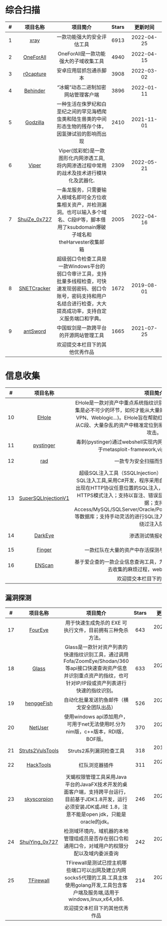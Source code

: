 # 综合扫描
| # | 项目名称  | 项目简介 | Stars | 更新时间 |
| :---: | :---: | :---: | :---: | :---: |
| 1 | [xray](https://github.com/chaitin/xray) | 一款功能强大的安全评估工具 | 6913 | 2022-04-25 |
| 2 | [OneForAll](https://github.com/shmilylty/OneForAll) | OneForAll是一款功能强大的子域收集工具 | 4940 | 2022-04-15 |
| 3 | [r0capture](https://github.com/r0ysue/r0capture) | 安卓应用层抓包通杀脚本 | 3908 | 2022-03-02 |
| 4 | [Behinder](https://github.com/rebeyond/Behinder) | “冰蝎”动态二进制加密网站管理客户端 | 3896 | 2022-01-11 |
| 5 | [Godzilla](https://github.com/BeichenDream/Godzilla) | 一种生活在侏罗纪和白垩纪之间的罕见海栖爬虫类和陆生兽类的中间形态生物的残存个体，因氢弹试验的影响而出现 | 2410 | 2021-11-01 |
| 6 | [Viper](https://github.com/FunnyWolf/Viper) | Viper(炫彩蛇)是一款图形化内网渗透工具,将内网渗透过程中常用的战术及技术进行模块化及武器化. | 2309 | 2022-05-21 |
| 7 | [ShuiZe_0x727](https://github.com/0x727/ShuiZe_0x727) | 一条龙服务，只需要输入根域名即可全方位收集相关资产，并检测漏洞。也可以输入多个域名、C段IP等，脚本借用了ksubdomain爆破子域名和theHarvester收集邮箱 | 2005 | 2022-04-16 |
| 8 | [SNETCracker](https://github.com/shack2/SNETCracker) | 超级弱口令检查工具是一款Windows平台的弱口令审计工具，支持批量多线程检查，可快速发现弱密码、弱口令账号，密码支持和用户名结合进行检查，大大提高成功率，支持自定义服务端口和字典。 | 1672 | 2019-08-01 |
| 9 | [antSword](https://github.com/AntSwordProject/antSword) | 中国蚁剑是一款跨平台的开源网站管理工具 | 1665 | 2021-07-25 |
| &emsp; | &emsp; | 欢迎提交本栏目下的其他优秀作品 | &emsp;&emsp; | &emsp;&emsp;&emsp;&emsp;&emsp;&emsp; |
# 信息收集
| # | 项目名称  | 项目简介 | Stars | 更新时间 |
| :---: | :---: | :---: | :---: | :---: |
| 10 | [EHole](https://github.com/EdgeSecurityTeam/EHole) | EHole是一款对资产中重点系统指纹识别的工具，在红队作战中，信息收集是必不可少的环节，如何才能从大量的资产中提取有用的系统(如OA、VPN、Weblogic...)。EHole旨在帮助红队人员在信息收集期间能够快速从C段、大量杂乱的资产中精准定位到易被攻击的系统，从而实施进一步攻击。 | 1439 | 2021-12-15 |
| 11 | [pystinger](https://github.com/FunnyWolf/pystinger) | 毒刺(pystinger)通过webshell实现内网SOCK4代理,端口映射.可直接用于metasploit-framework,viper,cobalt strike上线. | 1022 | 2021-09-29 |
| 12 | [rad](https://github.com/chaitin/rad) | 一款专为安全扫描而生的浏览器爬虫 | 907 | 2021-04-30 |
| 13 | [SuperSQLInjectionV1](https://github.com/shack2/SuperSQLInjectionV1) | 超级SQL注入工具（SSQLInjection）是一款基于HTTP协议自组包的SQL注入工具,采用C#开发，程序采用自写代码来操作HTTP交互，支持出现在HTTP协议任意位置的SQL注入，支持各种类型的SQL注入，支持HTTPS模式注入；支持以盲注、错误显示、Union注入等方式来获取数据；支持Access/MySQL/SQLServer/Oracle/PostgreSQL/DB2/SQLite/Informix等数据库；支持手动灵活的进行SQL注入绕过，可自定义进行字符替换等绕过注入防护 | 878 | 2021-03-10 |
| 14 | [DarkEye](https://github.com/b1gcat/DarkEye) | 渗透测试情报收集工具 | 803 | 2022-05-23 |
| 15 | [Finger](https://github.com/EASY233/Finger) | 一款红队在大量的资产中存活探测与重点攻击系统指纹探测工具 | 682 | 2022-03-22 |
| 16 | [ENScan](https://github.com/wgpsec/ENScan) | 基于爱企查的一款企业信息查询工具，为了更快速的获取企业的信息，省去收集的麻烦过程，web端与plat平台上线 | 668 | 2021-11-04 |
| &emsp; | &emsp; | 欢迎提交本栏目下的其他优秀作品 | &emsp;&emsp; | &emsp;&emsp;&emsp;&emsp;&emsp;&emsp; |
## 漏洞探测
| # | 项目名称  | 项目简介 | Stars | 更新时间 |
| :---: | :---: | :---: | :---: | :---: |
| 17 | [FourEye](https://github.com/lengjibo/FourEye) | 用于快速生成免杀的 EXE 可执行文件，目前拥有三种免杀方法。 | 643 | 2021-12-08 |
| 18 | [Glass](https://github.com/s7ckTeam/Glass) | Glass是一款针对资产列表的快速指纹识别工具，通过调用Fofa/ZoomEye/Shodan/360等api接口快速查询资产信息并识别重点资产的指纹，也可针对IP/IP段或资产列表进行快速的指纹识别。 | 633 | 2022-01-26 |
| 19 | [henggeFish](https://github.com/SkewwG/henggeFish) | 自动化批量发送钓鱼邮件（横戈安全团队出品） | 526 | 2021-09-28 |
| 20 | [NetUser](https://github.com/lengjibo/NetUser) | 使用windows api添加用户，可用于net无法使用时.分为nim版，c++版本，RDI版，BOF版。 | 370 | 2021-09-29 |
| 21 | [Struts2VulsTools](https://github.com/shack2/Struts2VulsTools) | Struts2系列漏洞检查工具 | 318 | 2019-09-24 |
| 22 | [HackTools](https://github.com/s7ckTeam/HackTools) | 红队浏览器插件 | 311 | 2021-01-11 |
| 23 | [skyscorpion](https://github.com/shack2/skyscorpion) | 天蝎权限管理工具采用Java平台的JavaFX技术开发的桌面客户端，支持跨平台运行，目前基于JDK1.8开发，运行必须安装JDK或JRE 1.8，注意不能是open jdk，只能是oracle的jdk。 | 246 | 2020-08-24 |
| 24 | [ShuiYing_0x727](https://github.com/0x727/ShuiYing_0x727) | 检测域环境内，域机器的本地管理组成员是否存在弱口令和通用口令，对域用户的权限分配以及域内委派查询 | 242 | 2021-08-10 |
| 25 | [TFirewall](https://github.com/FunnyWolf/TFirewall) | TFirewall是测试已控主机哪些端口可以出网及建立内网socks5代理的工具.工具主体使用golang开发,工具包含客户端及服务端,适用于windows,linux,x64,x86. | 214 | 2021-11-03 |
| &emsp; | &emsp; | 欢迎提交本栏目下的其他优秀作品 | &emsp;&emsp; | &emsp;&emsp;&emsp;&emsp;&emsp;&emsp; |
